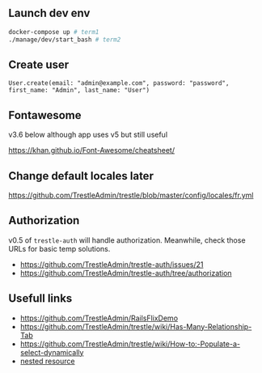 ## Launch dev env

```bash
docker-compose up # term1
./manage/dev/start_bash # term2
```

## Create user

```
User.create(email: "admin@example.com", password: "password", first_name: "Admin", last_name: "User")
```

## Fontawesome

v3.6 below although app uses v5 but still useful

https://khan.github.io/Font-Awesome/cheatsheet/


## Change default locales later

https://github.com/TrestleAdmin/trestle/blob/master/config/locales/fr.yml

## Authorization

v0.5 of `trestle-auth` will handle authorization. Meanwhile, check those URLs for basic temp solutions.

- https://github.com/TrestleAdmin/trestle-auth/issues/21
- https://github.com/TrestleAdmin/trestle-auth/tree/authorization

## Usefull links

- https://github.com/TrestleAdmin/RailsFlixDemo
- https://github.com/TrestleAdmin/trestle/wiki/Has-Many-Relationship-Tab
- https://github.com/TrestleAdmin/trestle/wiki/How-to:-Populate-a-select-dynamically
- [nested resource](https://github.com/TrestleAdmin/trestle/issues/19)
